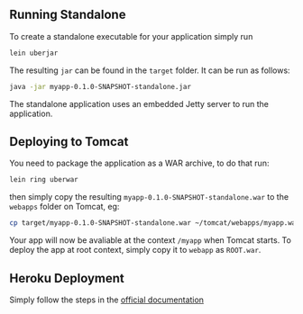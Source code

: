 ## Running Standalone

To create a standalone executable for your application simply run 

```bash
lein uberjar
```

The resulting `jar` can be found in the `target` folder. It can be run as follows:
```bash
java -jar myapp-0.1.0-SNAPSHOT-standalone.jar
```

The standalone application uses an embedded Jetty server to run the application.

## Deploying to Tomcat

You need to package the application as a WAR archive, to do that run:
```bash
lein ring uberwar
```
then simply copy the resulting `myapp-0.1.0-SNAPSHOT-standalone.war` to the `webapps` folder on Tomcat, eg:
```bash
cp target/myapp-0.1.0-SNAPSHOT-standalone.war ~/tomcat/webapps/myapp.war
```
Your app will now be avaliable at the context `/myapp` when Tomcat starts. To deploy the app
at root context, simply copy it to `webapp` as `ROOT.war`. 

## Heroku Deployment

Simply follow the steps in the [official documentation](https://devcenter.heroku.com/articles/clojure)
